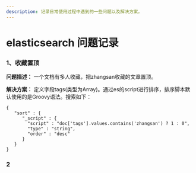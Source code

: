 ```yaml
---
description: 记录日常使用过程中遇到的一些问题以及解决方案。
---
```


# elasticsearch 问题记录

### 1、收藏置顶

**问题描述：** 一个文档有多人收藏，把zhangsan收藏的文章置顶。

**解决方案：** 定义字段tags\(类型为Array\)。通过es的script进行排序，排序脚本默认使用的是Groovy语法。搜索如下：

```text
{
   "sort" : {
      "_script" : { 
        "script" : "doc['tags'].values.contains('zhangsan') ? 1 : 0",
        "type" : "string",
        "order" : "desc"
      }
   }
}
```

### 2



